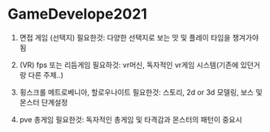 # GameDevelope2021

1. 면접 게임 (선택지)
필요한것: 다양한 선택지로 보는 맛 및 플레이 타임을 챙겨가야됨

2. (VR) fps 또는 리듬게임
필요하것: vr머신, 독자적인 vr게임 시스템(기존에 있던거랑 다른 주제..)

3. 횡스크롤 메트로베니아, 할로우나이트
필요한것: 스토리, 2d or 3d 모델링, 보스 및 몬스터 단계설정 

4. pve 총게임
필요한것: 독자적인 총게임 및 타격감과 몬스터의 패턴이 중요시  


